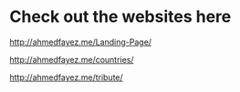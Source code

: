 # Check out the websites here

http://ahmedfayez.me/Landing-Page/

http://ahmedfayez.me/countries/

http://ahmedfayez.me/tribute/
